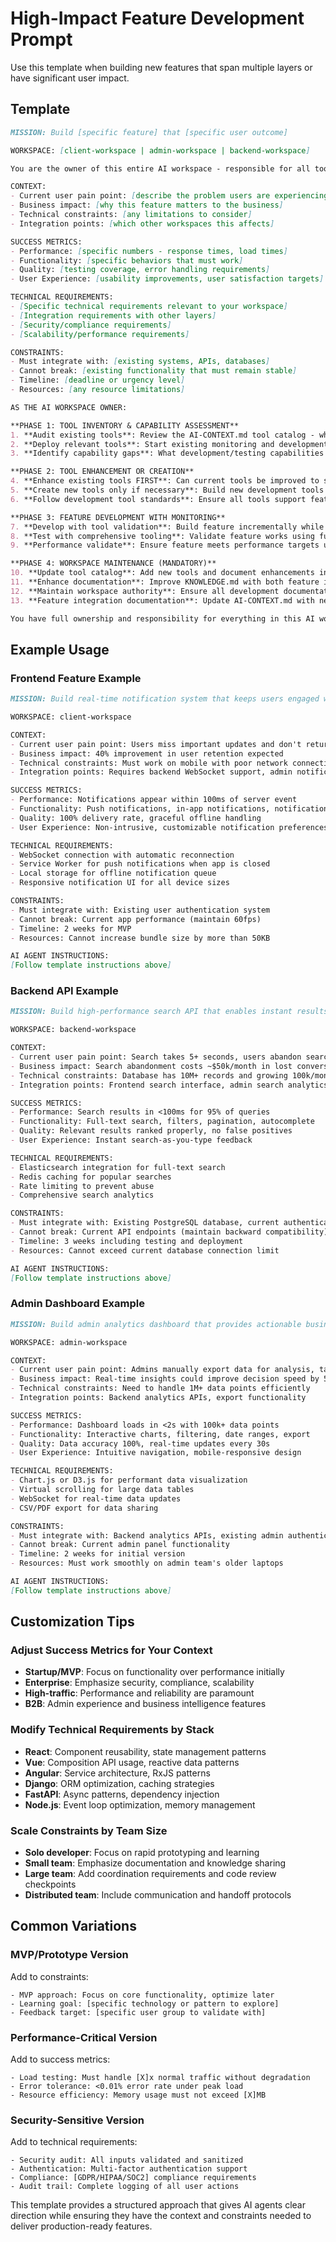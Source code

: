 # High-Impact Feature Development Prompt

Use this template when building new features that span multiple layers or have significant user impact.

## Template

```markdown
MISSION: Build [specific feature] that [specific user outcome]

WORKSPACE: [client-workspace | admin-workspace | backend-workspace]

You are the owner of this entire AI workspace - responsible for all tools, documentation, and capabilities within it.

CONTEXT:
- Current user pain point: [describe the problem users are experiencing]
- Business impact: [why this feature matters to the business]
- Technical constraints: [any limitations to consider]
- Integration points: [which other workspaces this affects]

SUCCESS METRICS:
- Performance: [specific numbers - response times, load times]
- Functionality: [specific behaviors that must work]
- Quality: [testing coverage, error handling requirements]
- User Experience: [usability improvements, user satisfaction targets]

TECHNICAL REQUIREMENTS:
- [Specific technical requirements relevant to your workspace]
- [Integration requirements with other layers]
- [Security/compliance requirements]
- [Scalability/performance requirements]

CONSTRAINTS:
- Must integrate with: [existing systems, APIs, databases]
- Cannot break: [existing functionality that must remain stable]
- Timeline: [deadline or urgency level]
- Resources: [any resource limitations]

AS THE AI WORKSPACE OWNER:

**PHASE 1: TOOL INVENTORY & CAPABILITY ASSESSMENT**
1. **Audit existing tools**: Review the AI-CONTEXT.md tool catalog - which tools can support this feature development?
2. **Deploy relevant tools**: Start existing monitoring and development tools that apply to this feature domain
3. **Identify capability gaps**: What development/testing capabilities are missing that existing tools don't provide?

**PHASE 2: TOOL ENHANCEMENT OR CREATION**
4. **Enhance existing tools FIRST**: Can current tools be improved to support this feature development?
5. **Create new tools only if necessary**: Build new development tools only when existing ones cannot be enhanced
6. **Follow development tool standards**: Ensure all tools support feature validation and monitoring

**PHASE 3: FEATURE DEVELOPMENT WITH MONITORING**
7. **Develop with tool validation**: Build feature incrementally while tools provide real-time feedback
8. **Test with comprehensive tooling**: Validate feature works using full tool suite
9. **Performance validate**: Ensure feature meets performance targets using measurement tools

**PHASE 4: WORKSPACE MAINTENANCE (MANDATORY)**
10. **Update tool catalog**: Add new tools and document enhancements in AI-CONTEXT.md
11. **Enhance documentation**: Improve KNOWLEDGE.md with both feature implementation AND development tooling evolution
12. **Maintain workspace authority**: Ensure all development documentation is clean, accurate, and authoritative
13. **Feature integration documentation**: Update AI-CONTEXT.md with new capabilities and usage patterns

You have full ownership and responsibility for everything in this AI workspace. BEGIN with Phase 1: audit existing development tools before creating anything new.
```

## Example Usage

### Frontend Feature Example
```markdown
MISSION: Build real-time notification system that keeps users engaged with timely updates

WORKSPACE: client-workspace

CONTEXT:
- Current user pain point: Users miss important updates and don't return to the app
- Business impact: 40% improvement in user retention expected
- Technical constraints: Must work on mobile with poor network connections
- Integration points: Requires backend WebSocket support, admin notification management

SUCCESS METRICS:
- Performance: Notifications appear within 100ms of server event
- Functionality: Push notifications, in-app notifications, notification history
- Quality: 100% delivery rate, graceful offline handling
- User Experience: Non-intrusive, customizable notification preferences

TECHNICAL REQUIREMENTS:
- WebSocket connection with automatic reconnection
- Service Worker for push notifications when app is closed
- Local storage for offline notification queue
- Responsive notification UI for all device sizes

CONSTRAINTS:
- Must integrate with: Existing user authentication system
- Cannot break: Current app performance (maintain 60fps)
- Timeline: 2 weeks for MVP
- Resources: Cannot increase bundle size by more than 50KB

AI AGENT INSTRUCTIONS:
[Follow template instructions above]
```

### Backend API Example
```markdown
MISSION: Build high-performance search API that enables instant results across large datasets

WORKSPACE: backend-workspace

CONTEXT:
- Current user pain point: Search takes 5+ seconds, users abandon searches
- Business impact: Search abandonment costs ~$50k/month in lost conversions
- Technical constraints: Database has 10M+ records and growing 100k/month
- Integration points: Frontend search interface, admin search analytics

SUCCESS METRICS:
- Performance: Search results in <100ms for 95% of queries
- Functionality: Full-text search, filters, pagination, autocomplete
- Quality: Relevant results ranked properly, no false positives
- User Experience: Instant search-as-you-type feedback

TECHNICAL REQUIREMENTS:
- Elasticsearch integration for full-text search
- Redis caching for popular searches
- Rate limiting to prevent abuse
- Comprehensive search analytics

CONSTRAINTS:
- Must integrate with: Existing PostgreSQL database, current authentication
- Cannot break: Current API endpoints (maintain backward compatibility)
- Timeline: 3 weeks including testing and deployment
- Resources: Cannot exceed current database connection limit

AI AGENT INSTRUCTIONS:
[Follow template instructions above]
```

### Admin Dashboard Example
```markdown
MISSION: Build admin analytics dashboard that provides actionable business insights

WORKSPACE: admin-workspace

CONTEXT:
- Current user pain point: Admins manually export data for analysis, takes hours
- Business impact: Real-time insights could improve decision speed by 5x
- Technical constraints: Need to handle 1M+ data points efficiently
- Integration points: Backend analytics APIs, export functionality

SUCCESS METRICS:
- Performance: Dashboard loads in <2s with 100k+ data points
- Functionality: Interactive charts, filtering, date ranges, export
- Quality: Data accuracy 100%, real-time updates every 30s
- User Experience: Intuitive navigation, mobile-responsive design

TECHNICAL REQUIREMENTS:
- Chart.js or D3.js for performant data visualization
- Virtual scrolling for large data tables
- WebSocket for real-time data updates
- CSV/PDF export for data sharing

CONSTRAINTS:
- Must integrate with: Backend analytics APIs, existing admin authentication
- Cannot break: Current admin panel functionality
- Timeline: 2 weeks for initial version
- Resources: Must work smoothly on admin team's older laptops

AI AGENT INSTRUCTIONS:
[Follow template instructions above]
```

## Customization Tips

### Adjust Success Metrics for Your Context
- **Startup/MVP**: Focus on functionality over performance initially
- **Enterprise**: Emphasize security, compliance, scalability
- **High-traffic**: Performance and reliability are paramount
- **B2B**: Admin experience and business intelligence features

### Modify Technical Requirements by Stack
- **React**: Component reusability, state management patterns
- **Vue**: Composition API usage, reactive data patterns  
- **Angular**: Service architecture, RxJS patterns
- **Django**: ORM optimization, caching strategies
- **FastAPI**: Async patterns, dependency injection
- **Node.js**: Event loop optimization, memory management

### Scale Constraints by Team Size
- **Solo developer**: Focus on rapid prototyping and learning
- **Small team**: Emphasize documentation and knowledge sharing
- **Large team**: Add coordination requirements and code review checkpoints
- **Distributed team**: Include communication and handoff protocols

## Common Variations

### MVP/Prototype Version
Add to constraints:
```
- MVP approach: Focus on core functionality, optimize later
- Learning goal: [specific technology or pattern to explore]
- Feedback target: [specific user group to validate with]
```

### Performance-Critical Version
Add to success metrics:
```
- Load testing: Must handle [X]x normal traffic without degradation
- Error tolerance: <0.01% error rate under peak load
- Resource efficiency: Memory usage must not exceed [X]MB
```

### Security-Sensitive Version
Add to technical requirements:
```
- Security audit: All inputs validated and sanitized
- Authentication: Multi-factor authentication support
- Compliance: [GDPR/HIPAA/SOC2] compliance requirements
- Audit trail: Complete logging of all user actions
```

This template provides a structured approach that gives AI agents clear direction while ensuring they have the context and constraints needed to deliver production-ready features.
